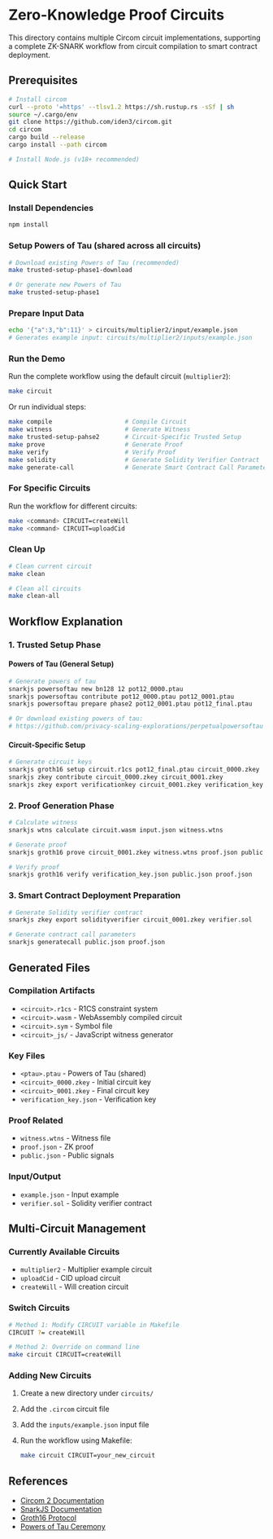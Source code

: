 # Zero-Knowledge Proof Circuits

This directory contains multiple Circom circuit implementations, supporting a complete ZK-SNARK workflow from circuit compilation to smart contract deployment.

## Prerequisites

```bash
# Install circom
curl --proto '=https' --tlsv1.2 https://sh.rustup.rs -sSf | sh
source ~/.cargo/env
git clone https://github.com/iden3/circom.git
cd circom
cargo build --release
cargo install --path circom

# Install Node.js (v18+ recommended)
```

## Quick Start

### Install Dependencies

```bash
npm install
```

### Setup Powers of Tau (shared across all circuits)

```bash
# Download existing Powers of Tau (recommended)
make trusted-setup-phase1-download

# Or generate new Powers of Tau
make trusted-setup-phase1
```

### Prepare Input Data

```bash
echo '{"a":3,"b":11}' > circuits/multiplier2/input/example.json
# Generates example input: circuits/multiplier2/inputs/example.json
```

### Run the Demo

Run the complete workflow using the default circuit (`multiplier2`):

```bash
make circuit
```

Or run individual steps:

```bash
make compile                    # Compile Circuit
make witness                    # Generate Witness
make trusted-setup-pahse2       # Circuit-Specific Trusted Setup
make prove                      # Generate Proof
make verify                     # Verify Proof
make solidity                   # Generate Solidity Verifier Contract
make generate-call              # Generate Smart Contract Call Parameters
```

### For Specific Circuits

Run the workflow for different circuits:

```bash
make <command> CIRCUIT=createWill
make <command> CIRCUIT=uploadCid
```

### Clean Up

```bash
# Clean current circuit
make clean

# Clean all circuits
make clean-all
```

## Workflow Explanation

### 1. Trusted Setup Phase

#### Powers of Tau (General Setup)

```bash
# Generate powers of tau
snarkjs powersoftau new bn128 12 pot12_0000.ptau
snarkjs powersoftau contribute pot12_0000.ptau pot12_0001.ptau
snarkjs powersoftau prepare phase2 pot12_0001.ptau pot12_final.ptau

# Or download existing powers of tau:
# https://github.com/privacy-scaling-explorations/perpetualpowersoftau
```

#### Circuit-Specific Setup

```bash
# Generate circuit keys
snarkjs groth16 setup circuit.r1cs pot12_final.ptau circuit_0000.zkey
snarkjs zkey contribute circuit_0000.zkey circuit_0001.zkey
snarkjs zkey export verificationkey circuit_0001.zkey verification_key.json
```

### 2. Proof Generation Phase

```bash
# Calculate witness
snarkjs wtns calculate circuit.wasm input.json witness.wtns

# Generate proof
snarkjs groth16 prove circuit_0001.zkey witness.wtns proof.json public.json

# Verify proof
snarkjs groth16 verify verification_key.json public.json proof.json
```

### 3. Smart Contract Deployment Preparation

```bash
# Generate Solidity verifier contract
snarkjs zkey export solidityverifier circuit_0001.zkey verifier.sol

# Generate contract call parameters
snarkjs generatecall public.json proof.json
```

## Generated Files

### Compilation Artifacts

- `<circuit>.r1cs` - R1CS constraint system
- `<circuit>.wasm` - WebAssembly compiled circuit
- `<circuit>.sym` - Symbol file
- `<circuit>_js/` - JavaScript witness generator

### Key Files

- `<ptau>.ptau` - Powers of Tau (shared)
- `<circuit>_0000.zkey` - Initial circuit key
- `<circuit>_0001.zkey` - Final circuit key
- `verification_key.json` - Verification key

### Proof Related

- `witness.wtns` - Witness file
- `proof.json` - ZK proof
- `public.json` - Public signals

### Input/Output

- `example.json` - Input example
- `verifier.sol` - Solidity verifier contract

## Multi-Circuit Management

### Currently Available Circuits

- `multiplier2` - Multiplier example circuit
- `uploadCid` - CID upload circuit
- `createWill` - Will creation circuit

### Switch Circuits

```bash
# Method 1: Modify CIRCUIT variable in Makefile
CIRCUIT ?= createWill

# Method 2: Override on command line
make circuit CIRCUIT=createWill
```

### Adding New Circuits

1. Create a new directory under `circuits/`
2. Add the `.circom` circuit file
3. Add the `inputs/example.json` input file
4. Run the workflow using Makefile:

   ```bash
   make circuit CIRCUIT=your_new_circuit
   ```

## References

- [Circom 2 Documentation](https://docs.circom.io/getting-started/installation/)
- [SnarkJS Documentation](https://github.com/iden3/snarkjs)
- [Groth16 Protocol](https://eprint.iacr.org/2016/260.pdf)
- [Powers of Tau Ceremony](https://github.com/privacy-scaling-explorations/perpetualpowersoftau)
